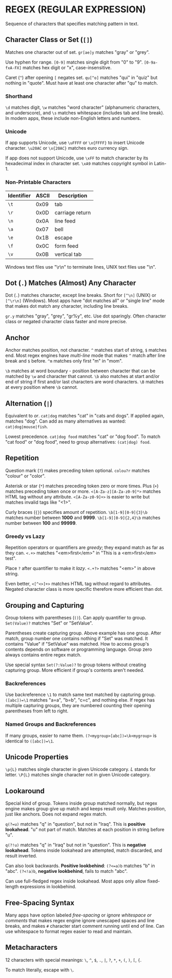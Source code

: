 # REGEX (REGULAR EXPRESSION)

Sequence of characters that specifies matching pattern in text.

## Character Class or Set (`[]`)

Matches one character out of set. `gr[ae]y` matches "gray" or "grey".

Use hyphen for range. `[0-9]` matches single digit from "0" to "9". `[0-9a-fxA-FX]` matches hex digit or "x", case-insensitive.

Caret (`^`) after opening `[` negates set. `qu[^o]` matches "qui" in "quiz" but nothing in "quote". Must have at least one character after "qu" to match.

### Shorthand

`\d` matches digit, `\w` matches "word character" (alphanumeric characters, and underscore), and `\s` matches whitespace (includes tab and line break). In modern apps, these include non-English letters and numbers.

### Unicode

If app supports Unicode, use `\uFFFF` or `\x{FFFF}` to insert Unicode character. `\u20AC` or `\x{20AC}` matches euro currency sign.

If app does not support Unicode, use `\xFF` to match character by its hexadecimal index in character set. `\xA9` matches copyright symbol in Latin-1.

### Non-Printable Characters

| Identifier | ASCII | Description     |
| ---------- | ----- | --------------- |
| `\t`       | 0x09  | tab             |
| `\r`       | 0x0D  | carriage return |
| `\n`       | 0x0A  | line feed       |
| `\a`       | 0x07  | bell            |
| `\e`       | 0x1B  | escape          |
| `\f`       | 0x0C  | form feed       |
| `\v`       | 0x0B  | vertical tab    |

Windows text files use "\r\n" to terminate lines, UNIX text files use "\n".

## Dot (`.`) Matches (Almost) Any Character

Dot (`.`) matches character, except line breaks. Short for `[^\n]` (UNIX) or `[^\r\n]` (Windows). Most apps have "dot matches all" or "single line" mode that makes dot match any character, including line breaks.

`gr.y` matches "gray", "grey", "gr%y", etc. Use dot sparingly. Often character class or negated character class faster and more precise.

## Anchor

Anchor matches position, not character. `^` matches start of string, `$` matches end. Most regex engines have *multi-line* mode that makes `^` match after line break and `$` before. `^m` matches only first "m" in "mom".

`\b` matches at word boundary - position between character that can be matched by `\w` and character that cannot. `\b` also matches at start and/or end of string if first and/or last characters are word characters. `\B` matches at every position where `\b` cannot.

## Alternation (`|`)

Equivalent to *or*. `cat|dog` matches "cat" in "cats and dogs". If applied again, matches "dog". Can add as many alternatives as wanted: `cat|dog|mouse|fish`.

Lowest precedence. `cat|dog food` matches "cat" or "dog food". To match "cat food" or "dog food", need to group alternatives: `(cat|dog) food`.

## Repetition

Question mark (`?`) makes preceding token optional. `colou?r` matches "colour" or "color".

Asterisk or star (`*`) matches preceding token zero or more times. Plus (`+`) matches preceding token once or more. `<[A-Za-z][A-Za-z0-9]*>` matches HTML tag without any attribute. `<[A-Za-z0-9]+>` is easier to write but matches invalid tags like "<1>".

Curly braces (`{}`) specifies amount of repetition. `\b[1-9][0-9]{3}\b` matches number between **1000** and **9999**. `\b[1-9][0-9]{2,4}\b` matches number between **100** and **99999**.

### Greedy vs Lazy

Repetition operators or quantifiers are *greedy*; they expand match as far as they can. `<.+>` matches "\<em>first<\/em>" in "This is a \<em>first<\/em> test".

Place `?` after quantifier to make it *lazy*. `<.+?>` matches "\<em>" in above string.

Even better, `<[^<>]+>` matches HTML tag without regard to attributes. Negated character class is more specific therefore more efficient than dot.

## Grouping and Capturing

Group tokens with parentheses (`()`). Can apply quantifier to group. `Set(Value)?` matches "Set" or "SetValue".

Parentheses create capturing group. Above example has one group. After match, group number one contains nothing if "Set" was matched. It contains "Value" if "SetValue" was matched. How to access group's contents depends on software or programming language. Group zero always contains entire regex match.

Use special syntax `Set(?:Value)?` to group tokens without creating capturing group. More efficient if group's contents aren't needed.

### Backreferences

Use backreference `\1` to match same text matched by capturing group. `([abc])=\1` matches "a=a", "b=b", "c=c", and nothing else. If regex has multiple capturing groups, they are numbered counting their opening parentheses from left to right.

### Named Groups and Backreferences

If many groups, easier to name them. `(?<mygroup>[abc])=\k<mygroup>` is identical to `([abc])=\1`.

## Unicode Properties

`\p{L}` matches single character in given Unicode category. _L_ stands for letter. `\P{L}` matches single character not in given Unicode category.

## Lookaround

Special kind of group. Tokens inside group matched normally, but regex engine makes group give up match and keeps result only. Matches position, just like anchors. Does not expand regex match.

`q(?=u)` matches "q" in "question", but not in "Iraq". This is **positive lookahead**. "u" not part of match. Matches at each position in string before "u".

`q(?!u)` matches "q" in "Iraq" but not in "question". This is **negative lookahead**. Tokens inside lookahead are attempted, match discarded, and result inverted.

Can also look backwards. **Positive lookbehind**: `(?<=a)b` matches "b" in "abc". `(?<!a)b`, **negative lookbehind**, fails to match "abc".

Can use full-fledged regex inside lookahead. Most apps only allow fixed-length expressions in lookbehind.

## Free-Spacing Syntax

Many apps have option labeled *free-spacing* or *ignore whitespace or comments* that makes regex engine ignore unescaped spaces and line breaks, and makes `#` character start comment running until end of line. Can use whitespace to format regex easier to read and maintain.

## Metacharacters

12 characters with special meanings: `\`, `^`, `$`, `.`, `|`, `?`, `*`, `+`, `(`, `)`, `[`, `{`.

To match literally, escape with `\`.
